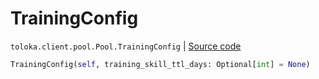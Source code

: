 # TrainingConfig
`toloka.client.pool.Pool.TrainingConfig` | [Source code](https://github.com/Toloka/toloka-kit/blob/v1.0.1/src/client/pool/__init__.py#L183)

```python
TrainingConfig(self, training_skill_ttl_days: Optional[int] = None)
```

